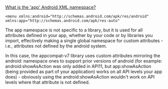 [What is the 'app' Android XML namespace?](https://stackoverflow.com/questions/26692233/what-is-the-app-android-xml-namespace)
```
<menu xmlns:android="http://schemas.android.com/apk/res/android"
xmlns:app="http://schemas.android.com/apk/res-auto"
```


The app namespace is not specific to a library, but it is used for all attributes defined in your app, whether by your code or
by libraries you import, effectively making a single global namespace for custom attributes - i.e., attributes not defined by the android system.

In this case, the appcompat-v7 library uses custom attributes mirroring the android: namespace ones to support prior versions
of android (for example: android:showAsAction was only added in API11, but app:showAsAction 
(being provided as part of your application) works on all API levels your app does) - obviously using the android:showAsAction 
wouldn't work on API levels where that attribute is not defined.



